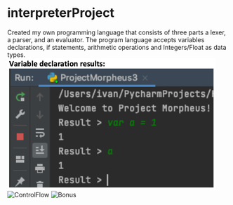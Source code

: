 # interpreterProject
Created my own programming language that consists of three parts a lexer, a parser, and an evaluator. The program language accepts variables declarations, if statements, arithmetic operations and Integers/Float as data types.
![Variables](Screenshots/img1.png)
![ControlFlow](Screenshots/img2)
![Bonus](Screenshots/img3)
